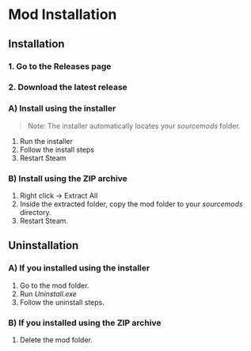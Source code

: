 # Mod Installation

## Installation

### 1. Go to the Releases page

### 2. Download the latest release

### A) Install using the installer

> Note: The installer automatically locates your *sourcemods* folder.

1. Run the installer
2. Follow the install steps
3. Restart Steam

### B) Install using the ZIP archive

1. Right click -> Extract All
2. Inside the extracted folder, copy the mod folder to your *sourcemods* directory.
3. Restart Steam.

## Uninstallation

### A) If you installed using the installer

1. Go to the mod folder.
2. Run *Uninstall.exe*
3. Follow the uninstall steps.

### B) If you installed using the ZIP archive

1. Delete the mod folder.
